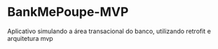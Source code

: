 # BankMePoupe-MVP

Aplicativo simulando a área transacional do banco, utilizando retrofit e arquitetura mvp
